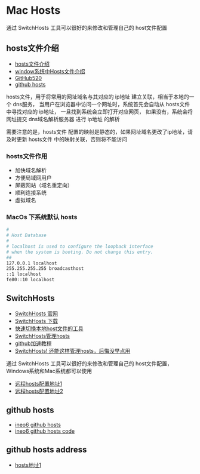 # Mac Hosts

通过 SwitchHosts 工具可以很好的来修改和管理自己的 host文件配置

## hosts文件介绍

- [hosts文件介绍](https://baike.baidu.com/item/hosts/10474546)
- [window系统中Hosts文件介绍](https://blog.csdn.net/fuhanghang/article/details/125293347)
- [GitHub520](https://github.com/521xueweihan/GitHub520)
- [github hosts](https://gitee.com/373503406/hosts)

hosts文件，用于将常用的网址域名与其对应的 ip地址 建立关联，相当于本地的一个 dns服务，
当用户在浏览器中访问一个网址时，系统首先会自动从 hosts文件 中寻找对应的 ip地址，
一旦找到系统会立即打开对应网页，
如果没有，系统会将网址提交 dns域名解析服务器 进行 ip地址 的解析

需要注意的是，hosts文件 配置的映射是静态的，如果网址域名更改了ip地址，请及时更新 hosts文件 中的映射关联，否则将不能访问

### hosts文件作用

- 加快域名解析
- 方便局域网用户
- 屏蔽网站（域名重定向）
- 顺利连接系统
- 虚拟域名

### MacOs 下系统默认 hosts

``` bash
#
# Host Database
#
# localhost is used to configure the loopback interface
# when the system is booting. Do not change this entry.
##
127.0.0.1 localhost
255.255.255.255 broadcasthost
::1 localhost 
fe80::10 localhost
```

## SwitchHosts

- [SwitchHosts 官网](https://swh.app)
- [SwitchHosts 下载](https://github.com/oldj/SwitchHosts/tags)
- [快速切换本地host文件的工具](https://blog.csdn.net/weixin_56727438/article/details/125718383)
- [SwitchHosts管理hosts](https://mp.weixin.qq.com/s/A37XnD3HdcGSWUflj6JujQ)
- [github加速教程](https://jishuin.proginn.com/p/763bfbd7d158)
- [SwitchHosts! 还能这样管理hosts，后悔没早点用](https://mp.weixin.qq.com/s/A37XnD3HdcGSWUflj6JujQ)

通过 SwitchHosts 工具可以很好的来修改和管理自己的 host文件配置，Windows系统和Mac系统都可以使用

- [远程hosts配置地址1](https://gitee.com/ineo6/hosts/raw/master/hosts)
- [远程hosts配置地址2](https://raw.hellogithub.com/hosts)

## github hosts

- [ineo6 github hosts](https://ineo6.github.io/hosts/)
- [ineo6 github hosts code](https://github.com/ineo6/hosts)

## github hosts address

- [hosts地址1](https://gitlab.com/ineo6/hosts/-/raw/master/hosts)
